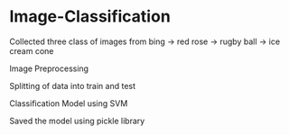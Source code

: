 # Image-Classification

Collected three class of images from bing 
  -> red rose
  -> rugby ball
  -> ice cream cone
  
Image Preprocessing

Splitting of data into train and test

Classification Model using SVM

Saved the model using pickle library
